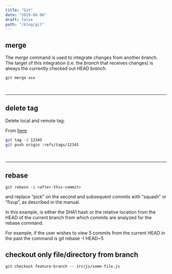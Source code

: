 ```yaml
---
title: "Git"
date: "2019-06-06"
draft: false
path: "/blog/git"
---
```


## merge
The *merge* command is used to integrate changes from another *branch*. The target of this integration (i.e. the *branch* that receives changes) is always the currently checked out HEAD *branch*. 
```
git merge xxx
```
<br>
<hr>

## delete tag
Delete local and remote tag:

From [here](https://nathanhoad.net/how-to-delete-a-remote-git-tag/)

```sh
git tag -d 12345
git push origin :refs/tags/12345
```

<br>
<hr>

## rebase

```
git rebase -i <after-this-commit>
```

and replace “pick” on the second and subsequent commits with “squash” or “fixup”, as described in the manual.

In this example, <after-this-commit> is either the SHA1 hash or the relative location from the HEAD of the current branch from which commits are analyzed for the rebase command. 

For example, if the user wishes to view 5 commits from the current HEAD in the past the command is git rebase -I HEAD~5 


## checkout only file/directory from branch

```
git checkout feature-branch -- src/js/some-file.js
```
